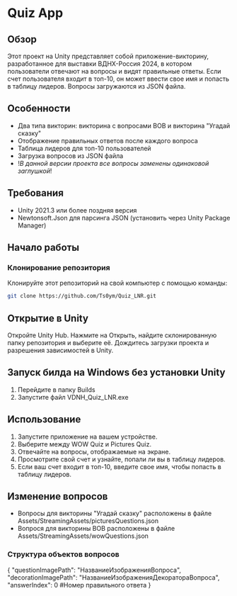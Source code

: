 # Quiz App

## Обзор
Этот проект на Unity представляет собой приложение-викторину, разработанное для выставки ВДНХ-Россия 2024, в котором пользователи отвечают на вопросы и видят правильные ответы. Если счет пользователя входит в топ-10, он может ввести свое имя и попасть в таблицу лидеров. Вопросы загружаются из JSON файла.

## Особенности
- Два типа викторин: викторина с вопросами ВОВ и викторина "Угадай сказку"
- Отображение правильных ответов после каждого вопроса
- Таблица лидеров для топ-10 пользователей
- Загрузка вопросов из JSON файла
- !_В данной версии проекта все вопросы заменены одинаковой заглушкой_!

## Требования
- Unity 2021.3 или более поздняя версия
- Newtonsoft.Json для парсинга JSON (установить через Unity Package Manager)

## Начало работы

### Клонирование репозитория
Клонируйте этот репозиторий на свой компьютер с помощью команды:
```sh
git clone https://github.com/Ts0ym/Quiz_LNR.git
```

## Открытие в Unity
Откройте Unity Hub.
Нажмите на Открыть, найдите склонированную папку репозитория и выберите её.
Дождитесь загрузки проекта и разрешения зависимостей в Unity.

## Запуск билда на Windows без установки Unity
1. Перейдите в папку Builds
2. Запустите файл VDNH_Quiz_LNR.exe

## Использование
1. Запустите приложение на вашем устройстве.
2. Выберите между WOW Quiz и Pictures Quiz.
3. Отвечайте на вопросы, отображаемые на экране.
4. Просмотрите свой счет и узнайте, попали ли вы в таблицу лидеров.
5. Если ваш счет входит в топ-10, введите свое имя, чтобы попасть в таблицу лидеров.

## Изменение вопросов
- Вопросы для викторины "Угадай сказку" расположены в файле Assets/StreamingAssets/picturesQuestions.json
- Вопрося для викторины ВОВ расположены в файле Assets/StreamingAssets/wowQuestions.json

### Структура объектов вопросов
{
		"questionImagePath": "НазваниеИзображенияВопроса",
		"decorationImagePath": "НазваниеИзображенияДекоратораВопроса",
		"answerIndex": 0 #Номер правильного ответа
}
